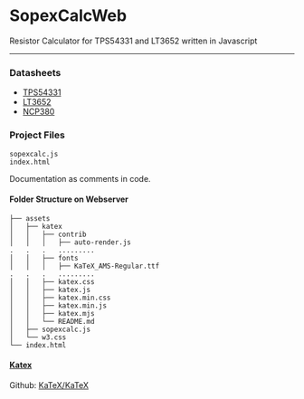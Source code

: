 # SopexCalcWeb

Resistor Calculator for TPS54331 and LT3652 written in Javascript

---

### Datasheets

- [TPS54331](https://www.ti.com/lit/ds/symlink/tps54331.pdf)
- [LT3652](https://www.analog.com/media/en/technical-documentation/data-sheets/3652fe.pdf)
- [NCP380](https://www.onsemi.com/pub/Collateral/NCP380-D.PDF)


### Project Files

```
sopexcalc.js
index.html
```

Documentation as comments in code.


#### Folder Structure on Webserver

```
├── assets
│   ├── katex
│   │   ├── contrib
│   │   │   ├── auto-render.js
.   .   .   .........
│   │   ├── fonts
│   │   │   ├── KaTeX_AMS-Regular.ttf
.   .   .   .........
│   │   ├── katex.css
│   │   ├── katex.js
│   │   ├── katex.min.css
│   │   ├── katex.min.js
│   │   ├── katex.mjs
│   │   └── README.md
│   ├── sopexcalc.js
│   └── w3.css
└── index.html
```

#### [Katex](https://katex.org/)

Github: [KaTeX/KaTeX](https://github.com/KaTeX/KaTeX)
